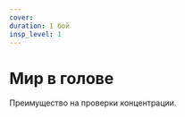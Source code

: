 ```yaml
---
cover:
duration: 1 бой
insp_level: 1
---
```

# Мир в голове

Преимущество на проверки концентрации.
